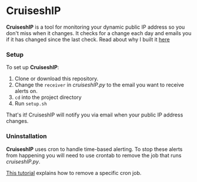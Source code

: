 # CruiseshIP

**CruiseshIP** is a tool for monitoring your dynamic public IP address so you don't
miss when it changes. It checks for a change each day and emails you if it has changed since the last check. Read about why I built it [here](http://jkjensen.me/)

### Setup

To set up **CruiseshIP**:

1. Clone or download this repository. 
2. Change the `receiver` in _cruiseshIP.py_ to the email you want to receive alerts on.
2. `cd` into the project directory
3. Run `setup.sh`

That's it! CruiseshIP will notify you via email when your public IP address changes.

### Uninstallation

**CruiseshIP** uses cron to handle time-based alerting. To stop these alerts from happening you will need to use crontab to remove the job that runs _cruiseshIP.py_. 

[This tutorial](https://help.1and1.com/hosting-c37630/scripts-and-programming-languages-c85099/cron-jobs-c37727/delete-a-cron-job-a757264.html) explains how to remove a specific cron job.
